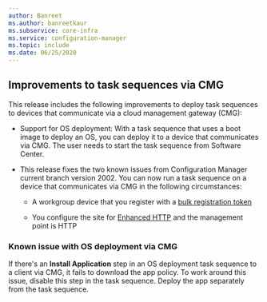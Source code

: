 ```yaml
---
author: Banreet
ms.author: banreetkaur
ms.subservice: core-infra
ms.service: configuration-manager
ms.topic: include
ms.date: 06/25/2020
---
```


## <a name="bkmk_osdcmg"></a> Improvements to task sequences via CMG

This release includes the following improvements to deploy task sequences to devices that communicate via a cloud management gateway (CMG):

- Support for OS deployment<!-- 6997525 -->: With a task sequence that uses a boot image to deploy an OS, you can deploy it to a device that communicates via CMG. The user needs to start the task sequence from Software Center.

- This release fixes the two known issues from Configuration Manager current branch version 2002.<!-- 6983320 --> You can now run a task sequence on a device that communicates via CMG in the following circumstances:

  - A workgroup device that you register with a [bulk registration token](../../../../clients/deploy/deploy-clients-cmg-token.md)

  - You configure the site for [Enhanced HTTP](../../../../plan-design/hierarchy/enhanced-http.md) and the management point is HTTP

### Known issue with OS deployment via CMG

If there's an **Install Application** step in an OS deployment task sequence to a client via CMG, it fails to download the app policy.<!-- 7528983 --> To work around this issue, disable this step in the task sequence. Deploy the app separately from the task sequence.
